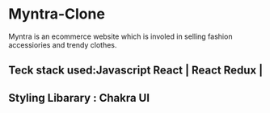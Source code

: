 # Myntra-Clone
Myntra is an ecommerce website which is involed in selling fashion accessiories and trendy clothes.

## Teck stack used:Javascript React | React Redux | 
## Styling Libarary : Chakra UI
